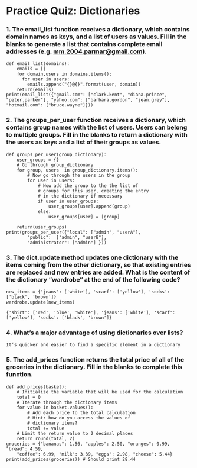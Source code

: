 # Practice Quiz: Dictionaries

### 1. The email_list function receives a dictionary, which contains domain names as keys, and a list of users as values. Fill in the blanks to generate a list that contains complete email addresses (e.g. mm.2004.parmar@gmail.com).

```
def email_list(domains):
	emails = []
	for domain,users in domains.items():
	  for user in users:
	    emails.append("{}@{}".format(user, domain))
	return(emails)
print(email_list({"gmail.com": ["clark.kent", "diana.prince", "peter.parker"], "yahoo.com": ["barbara.gordon", "jean.grey"], "hotmail.com": ["bruce.wayne"]}))
```

### 2. The groups_per_user function receives a dictionary, which contains group names with the list of users. Users can belong to multiple groups. Fill in the blanks to return a dictionary with the users as keys and a list of their groups as values.

```
def groups_per_user(group_dictionary):
	user_groups = {}
	# Go through group_dictionary
	for group, users  in group_dictionary.items():
		# Now go through the users in the group
		for user in users:
			# Now add the group to the the list of
			# groups for this user, creating the entry
            # in the dictionary if necessary
			if user in user_groups:
				user_groups[user].append(group)
			else:
				user_groups[user] = [group]
				
	return(user_groups)
print(groups_per_user({"local": ["admin", "userA"],
		"public":  ["admin", "userB"],
		"administrator": ["admin"] }))
```

### 3. The dict.update method updates one dictionary with the items coming from the other dictionary, so that existing entries are replaced and new entries are added. What is the content of the dictionary “wardrobe“ at the end of the following code?

```
new_items = {'jeans': ['white'], 'scarf': ['yellow'], 'socks': ['black', 'brown']}
wardrobe.update(new_items)
```

    {'shirt': ['red', 'blue', 'white'], 'jeans': ['white'], 'scarf': ['yellow'], 'socks': ['black', 'brown']}

### 4. What’s a major advantage of using dictionaries over lists?

    It’s quicker and easier to find a specific element in a dictionary

### 5. The add_prices function returns the total price of all of the groceries in the dictionary. Fill in the blanks to complete this function.

```
def add_prices(basket):
	# Initialize the variable that will be used for the calculation
	total = 0
	# Iterate through the dictionary items
	for value in basket.values():
		# Add each price to the total calculation
		# Hint: how do you access the values of
		# dictionary items?
		total += value
	# Limit the return value to 2 decimal places
	return round(total, 2)  
groceries = {"bananas": 1.56, "apples": 2.50, "oranges": 0.99, "bread": 4.59, 
	"coffee": 6.99, "milk": 3.39, "eggs": 2.98, "cheese": 5.44}
print(add_prices(groceries)) # Should print 28.44
```